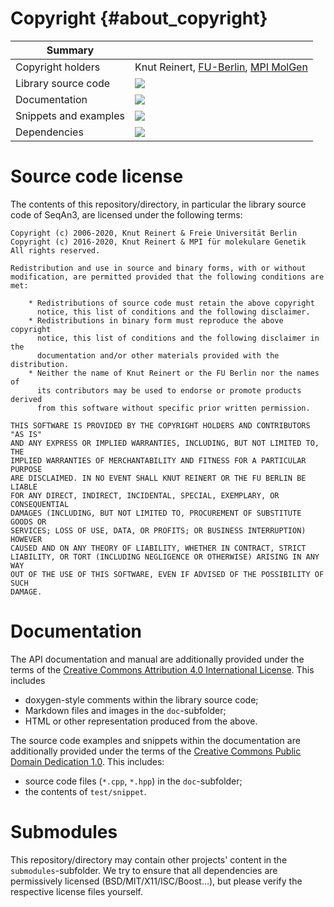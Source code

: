 # Copyright {#about_copyright}

| Summary                   |                                                                                        |
|---------------------------|----------------------------------------------------------------------------------------|
| Copyright holders         | Knut Reinert, [FU-Berlin](https://fu-berlin.de), [MPI MolGen](https://molgen.mpg.de/)  |
| Library source code       | ![](doc/about/copyright/bsdl_badge.svg)                                                |
| Documentation             | ![](doc/about/copyright/ccby_badge.svg)                                                |
| Snippets and examples     | ![](doc/about/copyright/cc0_badge.svg)                                                 |
| Dependencies              | ![](doc/about/copyright/copyfree_badge.svg)                                            |

# Source code license

The contents of this repository/directory, in particular the library
source code of SeqAn3, are licensed under the following terms:

```
Copyright (c) 2006-2020, Knut Reinert & Freie Universität Berlin
Copyright (c) 2016-2020, Knut Reinert & MPI für molekulare Genetik
All rights reserved.

Redistribution and use in source and binary forms, with or without
modification, are permitted provided that the following conditions are met:

    * Redistributions of source code must retain the above copyright
      notice, this list of conditions and the following disclaimer.
    * Redistributions in binary form must reproduce the above copyright
      notice, this list of conditions and the following disclaimer in the
      documentation and/or other materials provided with the distribution.
    * Neither the name of Knut Reinert or the FU Berlin nor the names of
      its contributors may be used to endorse or promote products derived
      from this software without specific prior written permission.

THIS SOFTWARE IS PROVIDED BY THE COPYRIGHT HOLDERS AND CONTRIBUTORS "AS IS"
AND ANY EXPRESS OR IMPLIED WARRANTIES, INCLUDING, BUT NOT LIMITED TO, THE
IMPLIED WARRANTIES OF MERCHANTABILITY AND FITNESS FOR A PARTICULAR PURPOSE
ARE DISCLAIMED. IN NO EVENT SHALL KNUT REINERT OR THE FU BERLIN BE LIABLE
FOR ANY DIRECT, INDIRECT, INCIDENTAL, SPECIAL, EXEMPLARY, OR CONSEQUENTIAL
DAMAGES (INCLUDING, BUT NOT LIMITED TO, PROCUREMENT OF SUBSTITUTE GOODS OR
SERVICES; LOSS OF USE, DATA, OR PROFITS; OR BUSINESS INTERRUPTION) HOWEVER
CAUSED AND ON ANY THEORY OF LIABILITY, WHETHER IN CONTRACT, STRICT
LIABILITY, OR TORT (INCLUDING NEGLIGENCE OR OTHERWISE) ARISING IN ANY WAY
OUT OF THE USE OF THIS SOFTWARE, EVEN IF ADVISED OF THE POSSIBILITY OF SUCH
DAMAGE.
```

# Documentation

The API documentation and manual are additionally provided under the
terms of the [Creative Commons Attribution 4.0 International License](https://creativecommons.org/licenses/by/4.0/).
This includes
  * doxygen-style comments within the library source code;
  * Markdown files and images in the `doc`-subfolder;
  * HTML or other representation produced from the above.

The source code examples and snippets within the documentation are
additionally provided under the terms of the
[Creative Commons Public Domain Dedication 1.0](https://creativecommons.org/publicdomain/zero/1.0/deed).
This includes:
  * source code files (`*.cpp`, `*.hpp`) in the `doc`-subfolder;
  * the contents of `test/snippet`.

# Submodules

This repository/directory may contain other projects' content in the
`submodules`-subfolder. We try to ensure that all dependencies are
permissively licensed (BSD/MIT/X11/ISC/Boost…), but please verify the
respective license files yourself.
